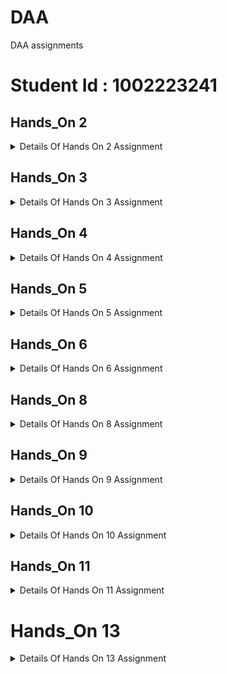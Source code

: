 # DAA
DAA assignments
# Student Id : 1002223241

## Hands_On 2

<details>

<summary>Details Of Hands On 2 Assignment</summary>

# Here is my system information:

* OS Name	Microsoft Windows 11 Home Single Language
* Version	10.0.22631 Build 22631
* Processor	Intel(R) Core(TM) i5-8265U CPU @ 1.60GHz   1.80 GHz.
* Installed RAM	8.00 GB (7.82 GB usable).
* System type	64-bit operating system, x64-based processor.
* Pen and touch	No pen or touch input is available for this display.


# 1 benchmarking for Insertion sort :
* I took input of Random number between 0 and 999.
* I took input sizes from 5,10,20...upto 50000.
* input_sizes = [5, 10, 20, 50, 100, 500, 1000, 5000,10000,20000,30000,40000,50000]
* time_taken_by_algo = [2e-07,5e-07,1.3e-06,4.5e-06,2.22e-05,0.0004893,0.0017502,0.0369939,0.146127,0.572828,1.25735,2.20588,3.51983];


# 2 benchmarking for Selection sort:
* I took input of Random number between 0 and 999.
* I took input sizes from 5,10,20...upto 50000.
* input_sizes = [5, 10, 20, 50, 100, 500, 1000, 5000,10000,20000,30000,40000,50000]
* time_taken_by_algo = [5e-07,1.3e-06,2.2e-06,9.5e-06,3.08e-05,0.000627,0.0023517,0.0569425,0.217667,0.90598,1.97542,3.48149,5.37219]


# 3 benchmarking for Bubble sort :
* I took input of Random number between 0 and 999.
* I took input sizes from 5,10,20...upto 30000.
* input_sizes = [5, 10, 20, 50, 100, 500, 1000, 5000,10000,20000,30000,40000,50000]
* time_taken_by_algo = [8e-07, 2.2e-06,2.6e-06, 1.45e-05, 6.66e-05, 0.001408, 0.0057132, 0.150659,0.585995,2.34572,5.23766,9.30433,22.0952];



# Benchmark All Algorithms File
* I used a C++ library called Chrono to calculate the algorithm's time for different input sizes, and I also used Cstdlib to generate input randomly.
* Python File For plot Input Vs Time
[plot time vs input](plot_time_vs_input.ipynb)

![benchmark_sorting_algorithms](benchmark_sorting_algorithms.png)

# Selection Sort Correctness Argument
To prove that the selection sort algorithm working correct we can use the concept of a loop invariant. loop invariant is a condition that is true before and after each iteration.
 For selection sort, we can define the loop invariant as:
at the start of the i th iteration, the portion of the array before index i is sorted and every element in this portion is less than or equal to all elements in the unsorted portion arr[i..n-1].
# Proof of Correctness:
1. Initialization:
before any iterations occur the sorted portion of the array is empty Therefore, the loop invariant The holds trivially.
2. Maintenance:
 at each iteration, the algorithm identifies the smallest element in the unsorted part of the array and swaps it with the first element of the unsorted part. this will make sure that  after each swap the element at position i is in its correct position.
 after this swap the portion of the array up to i is sorted as the smallest element from the remaining unsorted section has been moved to its correct place. The remaining unsorted portion still satisfies the  loop invariant.
3. Termination:
 	when the loop finishes the entire array has been processed, and the invariant tells us that the entire array is now sorted.
# Time Complexity:
 Worst-case and best-case: The algorithm always performs O(n^2) comparisons and swaps because it goes through the entire array for each element, even if the array is already sorted.
space complexity : O(1), as the algorithm performs the sorting in place without requiring additional space.
by following the above steps of initialization, maintenance, and termination, we can see that selection sort is guaranteed to work correctly.
</details>

## Hands_On 3

<details>

<summary>Details Of Hands On 3 Assignment</summary>

* All Details About Assignment 3 is inside this file
[`handsOn-3.md`](Hands-On-3/handsOn-3.md) 

* Python File For Time Vs N input[`time_vs_N`](Hands-On-3/time_vs_n.ipynb)
* Python File For Find the approximate (eye ball it) location of "n_0"[`n_0`](Hands-On-3/n_0.ipynb)

</details>

## Hands_On 4

<details>

<summary>Details Of Hands On 4 Assignment</summary>

* All Details About Assignment 3 is inside this file
[`handsOn-4.md`](Hands-On-4/Hands-On-4.md) 
</details>

## Hands_On 5

<details>

<summary>Details Of Hands On 5 Assignment</summary>

* All Details About Assignment 5 is inside this file
[`hands-On-5.md`](Hands-On-5/Hands-On-5.md) 
</details>

## Hands_On 6

<details>

<summary>Details Of Hands On 6 Assignment</summary>

* All Details About Assignment 6 is inside this file
[`hands-On-6.md`](Hands-On-6/Hands-On-6.md) 
</details>

## Hands_On 8

<details>

<summary>Details Of Hands On 8 Assignment</summary>

* All Details About Assignment 8 is inside this file
[`hands-On-8.md`](Hands-On-7/Hands-On-7.md) 
</details>

## Hands_On 9

<details>

<summary>Details Of Hands On 9 Assignment</summary>

* All Details About Assignment 9 is inside this file
[`hands-On-9.md`](Hands-On-9/Hash_table/Hands-On-9.md) 
</details>

## Hands_On 10

<details>

<summary>Details Of Hands On 10 Assignment</summary>

* All Details About Assignment 10 is inside this file
[`Hands-On-10.md`](/Hands-On-10/Hands-On-10.md) 
</details>

## Hands_On 11

<details>

<summary>Details Of Hands On 11 Assignment</summary>

* All Details About Assignment 11 is inside this file
[`Hands-On-11.md`](/Hands-On-11/Hands-On-11.md) 
</details>

# Hands_On 13
<details>

<summary>Details Of Hands On 13 Assignment</summary>

* All Details About Assignment 13 is inside this file
[`Hands-On-13.md`](/Hands-On-13/Hands-On-13.md)
</details>